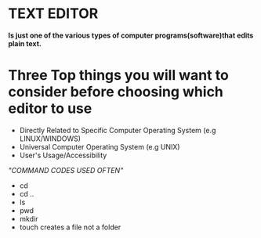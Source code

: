 # TEXT EDITOR
**Is just one of the various types of computer programs(software)that edits plain text.**

# Three Top things you will want to consider before choosing which editor to use
 - Directly Related to Specific Computer Operating System (e.g LINUX/WINDOWS)
 - Universal Computer Operating System (e.g UNIX)
 - User's Usage/Accessibility















*"COMMAND CODES USED OFTEN"*
- cd
- cd ..
- ls 
- pwd
- mkdir
- touch creates a file not a folder
